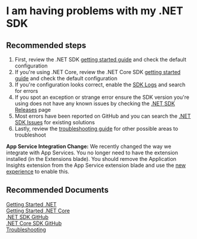 <properties 
    pageTitle="I am having problems with my .NET SDK"
    description="General troubleshooting guide for .NET SDK."
    infoBubbleText="Some suggestions have been found to help solve your .NET SDK issue quicker."
    service="microsoft.insights"
    resource="components"
    authors="debugthings"
    ms.author="jamdavi"
    articleId="insights_dotnetsdk"
    diagnosticScenario="ApplicationInsightsDotNetSDK"
    displayOrder="6"
    selfHelpType="generic"
    cloudEnvironments="public"
    productPesIds="15693" 
    supportTopicIds="32402631"
 />
# I am having problems with my .NET SDK

## **Recommended steps**

1. First, review the .NET SDK [getting started guide](https://docs.microsoft.com/azure/azure-monitor/app/asp-net) and check the default configuration
2. If you're using .NET Core, review the .NET Core SDK [getting started guide](https://docs.microsoft.com/azure/azure-monitor/app/asp-net-core) and check the default configuration
3. If you're configuration looks correct, enable the [SDK Logs](http://sergeysharp.com/blog/2015/04/16/diagnostic-of-applicationinsights-sdk/) and search for errors
4. If you spot an exception or strange error ensure the SDK version you're using does not have any known issues by checking the [.NET SDK Releases](https://github.com/Microsoft/ApplicationInsights-dotnet/releases) page
5. Most errors have been reported on GitHub and you can search the [.NET SDK Issues](https://github.com/Microsoft/ApplicationInsights-dotnet/issues) for existing solutions
6. Lastly, review the [troubleshooting guide](https://docs.microsoft.com/azure/azure-monitor/app/asp-net-troubleshoot-no-data) for other possible areas to troubleshoot

**App Service Integration Change:** We recently changed the way we integrate with App Services. You no longer need to have the extension installed (in the Extensions blade). You should remove the Application Insights extension from the App Service extension blade and use the [new experience](https://docs.microsoft.com/azure/azure-monitor/app/azure-web-apps?toc=%2Fazure%2Fazure-monitor%2Ftoc.json) to enable this.


## **Recommended Documents**
[Getting Started .NET](https://docs.microsoft.com/azure/azure-monitor/app/asp-net)<br>
[Getting Started .NET Core](https://github.com/Microsoft/ApplicationInsights-aspnetcore)<br>
[.NET SDK GitHub](https://github.com/Microsoft/ApplicationInsights-dotnet)<br>
[.NET Core SDK GitHub](https://github.com/Microsoft/ApplicationInsights-dotnet)<br>
[Troubleshooting](https://docs.microsoft.com/azure/azure-monitor/app/asp-net-troubleshoot-no-data)
